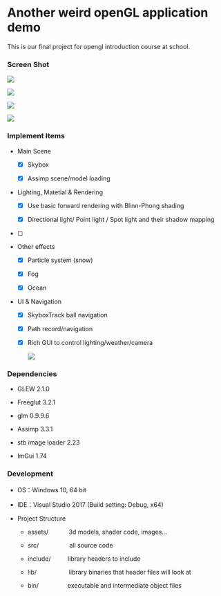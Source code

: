 # Another weird openGL application demo

This is our final project for opengl introduction course at school.



### Screen Shot

![](/home/cccccroge/.var/app/com.github.marktext.marktext/config/marktext/images/2020-01-23-11-37-21-image.png)

![](/home/cccccroge/.var/app/com.github.marktext.marktext/config/marktext/images/2020-01-23-11-37-41-image.png)

![](/home/cccccroge/.var/app/com.github.marktext.marktext/config/marktext/images/2020-01-23-11-38-13-image.png)

![](/home/cccccroge/.var/app/com.github.marktext.marktext/config/marktext/images/2020-01-23-11-38-45-image.png)

### Implement Items

- Main Scene
  
  - [x] Skybox
  
  - [x] Assimp scene/model loading

- Lighting, Matetial & Rendering
  
  - [x] Use basic forward rendering with Blinn-Phong shading
  
  - [x] Directional light/ Point light / Spot light and their shadow mapping
- [ ] 
- Other effects
  
  - [x] Particle system (snow)
  
  - [x] Fog
  
  - [x] Ocean

- UI & Navigation
  
  - [x] SkyboxTrack ball navigation
  
  - [x] Path record/navigation
  
  - [x] Rich GUI to control lighting/weather/camera
    
    ![](/home/cccccroge/.var/app/com.github.marktext.marktext/config/marktext/images/2020-01-23-12-10-33-image.png)



### Dependencies

- GLEW 2.1.0

- Freeglut 3.2.1

- glm 0.9.9.6

- Assimp 3.3.1

- stb image loader 2.23

- ImGui 1.74



### Development

- OS：Windows 10, 64 bit

- IDE：Visual Studio 2017
  (Build setting: Debug, x64)

- Project Structure
  
  - assets/            3d models, shader code, images...
  
  - src/                  all source code
  
  - include/          library headers to include
  
  - lib/                   library binaries that header files will look at
  
  - bin/                 executable and intermediate object files 
    


